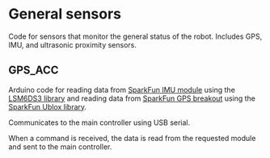 # General sensors
Code for sensors that monitor the general status of the robot. Includes GPS, IMU, and ultrasonic proximity sensors.

## GPS_ACC
Arduino code for reading data from [SparkFun IMU module](https://www.sparkfun.com/products/13339) using the [LSM6DS3 library](https://github.com/sparkfun/SparkFun_LSM6DS3_Arduino_Library) and reading data from [SparkFun GPS breakout](https://www.sparkfun.com/products/15210) using the [SparkFun Ublox library](https://github.com/sparkfun/SparkFun_Ublox_Arduino_Library).

Communicates to the main controller using USB serial.

When a command is received, the data is read from the requested module and sent to the main controller.
